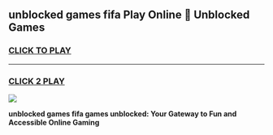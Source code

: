 
## unblocked games fifa Play Online 👋 Unblocked Games
<h3>
<a href="https://premium.freeplayer.one?title=unblocked_games_fifa&ref=19F">CLICK TO PLAY</a></h3>
<hr>

<h3>
<a href="https://premium.freeplayer.one?title=unblocked_games_fifa&ref=19F">CLICK 2 PLAY</a>
  
</h3>

<a href="https://premium.freeplayer.one?title=unblocked_games_fifa&ref=19F"><img src="https://clearcache.store/games.png"></a>


**unblocked games fifa games unblocked: Your Gateway to Fun and Accessible Online Gaming**
